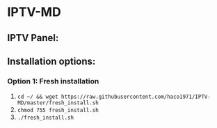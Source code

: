 # IPTV-MD
## IPTV Panel:



## Installation options:
### Option 1: Fresh installation
1. `cd ~/ && wget https://raw.githubusercontent.com/haco1971/IPTV-MD/master/fresh_install.sh`
2. `chmod 755 fresh_install.sh`
3. `./fresh_install.sh`
